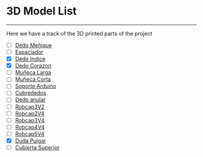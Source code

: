 # 3D Model List

---

Here we have a track of the 3D printed parts of the project

- [ ] [Dedo Meñique](../3D_model/Auriculaire3.stl)
- [ ] [Espaciador](../3D_model/Bolt_entretorise7.stl)
- [x] [Dedo Indice](../3D_model/Index3.stl)
- [x] [Dedo Corazon](../3D_model/Majeure3.stl)
- [ ] [Muñeca Larga](../3D_model/WristlargeV4.stl)
- [ ] [Muñeca Corta](../3D_model/WristsmallV4.stl)
- [ ] [Soporte Arduino](../3D_model/arduinosupport.stl)
- [ ] [Cubrededos](../3D_model/coverfinger1.stl)
- [ ] [Dedo anular](../3D_model/ringfinger3.stl)
- [ ] [Robcap3V2](../3D_model/robcap3V2.stl)
- [ ] [Robcap2V4](../3D_model/robcap2V4.stl)
- [ ] [Robcap3V4](../3D_model/robcap3V4.stl)
- [ ] [Robcap4V4](../3D_model/robcap4V4.stl)
- [ ] [Robcap5V4](../3D_model/robcap5V4.stl)
- [x] [Duda Pulgar](../3D_model/thumb5.stl)
- [ ] [Cubierta Superior](../3D_model/topsurface6.stl)